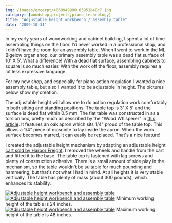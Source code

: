 ```yaml
---
img: /images/excerpt/4060949990_05951b48c7.jpg
category: [woodshop,projects,piano_technology]
title: "Adjustable height workbench / assembly table"
date: "2009-10-31"
---
```


In my early years of woodworking and cabinet building, I spent a lot of time assembling things on the floor. I'd never worked in a professional shop, and I didn't have the room for an assembly table. When I went to work in the ML Bigelow organ shop, our primary assembly table was a dead flat surface of 10' X 5'. What a difference! With a dead flat surface, assembling cabinets to square is so much easier. With the work off the floor, assembly requires a lot less expressive language.

For my new shop, and especially for piano action regulation I wanted a nice assembly table, but also I wanted it to be adjustable in height. The pictures below show my creation.

The adjustable height will allow me to do action regulation work comfortably in both sitting and standing positions. The table top is 3' X 5' and the surface is dead flat within 0.5 mm. The flat table was constructed in as a torsion box, pretty much as described by the "Wood Whisperer" in [this article](http://thewoodwhisperer.com/torsion-box-assembly-table-project-of-the-week/). It features an oak apron which sits 1/4" proud of the table top. This allows a 1/4" piece of masonite to lay inside the apron. When the work surface becomes marred, it can easily be replaced. That's a nice feature!

I created the adjustable height mechanism by adapting an adjustable height [cart sold by Harbor Freight](http://www.harborfreight.com/cpi/ctaf/displayitem.taf?Itemnumber=93116). I removed the wheels and handle from the cart and fitted it to the base. The table top is fastened with lag screws and plenty of construction adhesive. There is a small amount of side play in the mechanism, so the table wouldn't be suitable for much pounding and hammering, but that's not what I had in mind. At all heights it is very stable vertically. The table has plenty of mass (about 300 pounds), which enhances its stability.

[![Adjustable height workbench and assembly table](/images/4060949990_05951b48c7.jpg)](http://www.flickr.com/photos/duanemcguire/4060949990/ "Adjustable height workbench and assembly table by Duane McGuire, on Flickr")  
[![Adjustable height workbench and assembly table](/images/4060950282_8bdcc42950.jpg)](http://www.flickr.com/photos/duanemcguire/4060950282/ "Adjustable height workbench and assembly table by Duane McGuire, on Flickr") Minimum working height of the table is 24 inches.  
[![Adjustable height workbench and assembly table](/images/4060208007_0ba3144859.jpg)](http://www.flickr.com/photos/duanemcguire/4060208007/ "Adjustable height workbench and assembly table by Duane McGuire, on Flickr") Maximum working height of the table is 48 inches.
